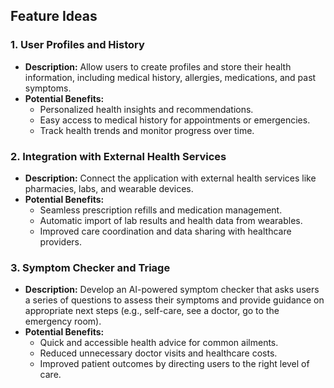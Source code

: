 ## Feature Ideas

### 1. User Profiles and History

*   **Description:** Allow users to create profiles and store their health information, including medical history, allergies, medications, and past symptoms.
*   **Potential Benefits:**
    *   Personalized health insights and recommendations.
    *   Easy access to medical history for appointments or emergencies.
    *   Track health trends and monitor progress over time.

### 2. Integration with External Health Services

*   **Description:** Connect the application with external health services like pharmacies, labs, and wearable devices.
*   **Potential Benefits:**
    *   Seamless prescription refills and medication management.
    *   Automatic import of lab results and health data from wearables.
    *   Improved care coordination and data sharing with healthcare providers.

### 3. Symptom Checker and Triage

*   **Description:** Develop an AI-powered symptom checker that asks users a series of questions to assess their symptoms and provide guidance on appropriate next steps (e.g., self-care, see a doctor, go to the emergency room).
*   **Potential Benefits:**
    *   Quick and accessible health advice for common ailments.
    *   Reduced unnecessary doctor visits and healthcare costs.
    *   Improved patient outcomes by directing users to the right level of care.
